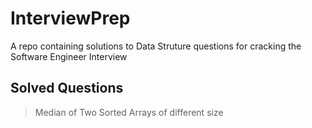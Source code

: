 # InterviewPrep
A repo containing solutions to Data Struture questions for cracking the Software Engineer Interview

## Solved Questions
  > Median of Two Sorted Arrays of different size
